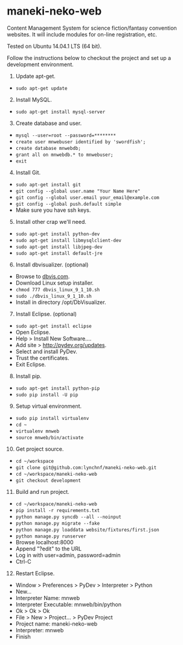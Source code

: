 maneki-neko-web
===============

Content Management System for science fiction/fantasy convention websites. It will include modules for on-line registration, etc.

Tested on Ubuntu 14.04.1 LTS (64 bit).

Follow the instructions below to checkout the project and set up a development environment.

1. Update apt-get.
  - `sudo apt-get update`

2. Install MySQL.
  - `sudo apt-get install mysql-server`

3. Create database and user.
  - `mysql --user=root --password=********`
  - `create user mnwebuser identified by 'swordfish';`
  - `create database mnwebdb;`
  - `grant all on mnwebdb.* to mnwebuser;`
  - `exit`

4. Install Git.
  - `sudo apt-get install git`
  - `git config --global user.name "Your Name Here"`
  - `git config --global user.email your_email@example.com`
  - `git config --global push.default simple`
  - Make sure you have ssh keys.

5. Install other crap we'll need.
  - `sudo apt-get install python-dev`
  - `sudo apt-get install libmysqlclient-dev`
  - `sudo apt-get install libjpeg-dev`
  - `sudo apt-get install default-jre`

6. Install dbvisualizer. (optional)
  - Browse to [dbvis.com](http://www.dbvis.com/).
  - Download Linux setup installer.
  - `chmod 777 dbvis_linux_9_1_10.sh`
  - `sudo ./dbvis_linux_9_1_10.sh`
  - Install in directory /opt/DbVisualizer.

7. Install Eclipse. (optional)
  - `sudo apt-get install eclipse`
  - Open Eclipse.
  - Help > Install New Software....
  - Add site > http://pydev.org/updates.
  - Select and install PyDev.
  - Trust the certificates.
  - Exit Eclipse.

8. Install pip.
  - `sudo apt-get install python-pip`
  - `sudo pip install -U pip`

9. Setup virtual environment.
  - `sudo pip install virtualenv`
  - `cd ~`
  - `virtualenv mnweb`
  - `source mnweb/bin/activate`

10. Get project source.
  - `cd ~/workspace`
  - `git clone git@github.com:lynchnf/maneki-neko-web.git`
  - `cd ~/workspace/maneki-neko-web`
  - `git checkout development`

11. Build and run project.
  - `cd ~/workspace/maneki-neko-web`
  - `pip install -r requirements.txt`
  - `python manage.py syncdb --all --noinput`
  - `python manage.py migrate --fake`
  - `python manage.py loaddata website/fixtures/first.json`
  - `python manage.py runserver`
  - Browse localhost:8000
  - Append "?edit" to the URL
  - Log in with user=admin, password=admin
  - Ctrl-C

12. Restart Eclipse.
  - Window > Preferences > PyDev > Interpreter > Python
  - New...
  - Interpreter Name: mnweb
  - Interpreter Executable: mnweb/bin/python
  - Ok > Ok > Ok
  - File > New > Project... > PyDev Project
  - Project name: maneki-neko-web
  - Interpreter: mnweb
  - Finish